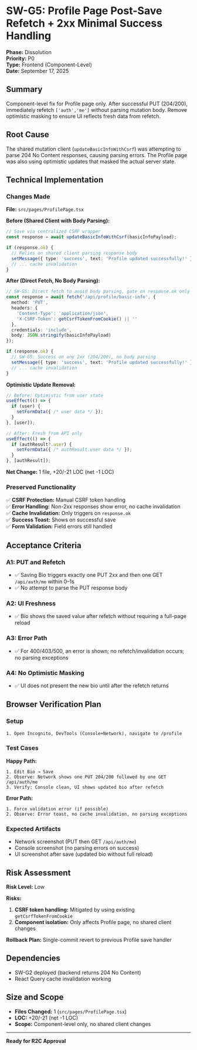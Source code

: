 # SW-G5: Profile Page Post-Save Refetch + 2xx Minimal Success Handling

**Phase:** Dissolution  
**Priority:** P0  
**Type:** Frontend (Component-Level)  
**Date:** September 17, 2025

## Summary

Component-level fix for Profile page only. After successful PUT (204/200), immediately refetch `['auth','me']` without parsing mutation body. Remove optimistic masking to ensure UI reflects fresh data from refetch.

## Root Cause

The shared mutation client (`updateBasicInfoWithCsrf`) was attempting to parse 204 No Content responses, causing parsing errors. The Profile page was also using optimistic updates that masked the actual server state.

## Technical Implementation

### Changes Made

**File:** `src/pages/ProfilePage.tsx`

**Before (Shared Client with Body Parsing):**
```typescript
// Save via centralized CSRF wrapper
const response = await updateBasicInfoWithCsrf(basicInfoPayload);

if (response.ok) {
  // Relies on shared client parsing response body
  setMessage({ type: 'success', text: 'Profile updated successfully!' });
  // ... cache invalidation
}
```

**After (Direct Fetch, No Body Parsing):**
```typescript
// SW-G5: Direct fetch to avoid body parsing, gate on response.ok only
const response = await fetch('/api/profile/basic-info', {
  method: 'PUT',
  headers: {
    'Content-Type': 'application/json',
    'X-CSRF-Token': getCsrfTokenFromCookie() || ''
  },
  credentials: 'include',
  body: JSON.stringify(basicInfoPayload)
});

if (response.ok) {
  // SW-G5: Success on any 2xx (204/200), no body parsing
  setMessage({ type: 'success', text: 'Profile updated successfully!' });
  // ... cache invalidation
}
```

**Optimistic Update Removal:**
```typescript
// Before: Optimistic from user state
useEffect(() => {
  if (user) {
    setFormData({ /* user data */ });
  }
}, [user]);

// After: Fresh from API only
useEffect(() => {
  if (authResult?.user) {
    setFormData({ /* authResult.user data */ });
  }
}, [authResult]);
```

**Net Change:** 1 file, +20/-21 LOC (net -1 LOC)

### Preserved Functionality

✅ **CSRF Protection:** Manual CSRF token handling  
✅ **Error Handling:** Non-2xx responses show error, no cache invalidation  
✅ **Cache Invalidation:** Only triggers on `response.ok`  
✅ **Success Toast:** Shows on successful save  
✅ **Form Validation:** Field errors still handled  

## Acceptance Criteria

### A1: PUT and Refetch
- ✅ Saving Bio triggers exactly one PUT 2xx and then one GET `/api/auth/me` within 0–1s
- ✅ No attempt to parse the PUT response body

### A2: UI Freshness  
- ✅ Bio shows the saved value after refetch without requiring a full-page reload

### A3: Error Path
- ✅ For 400/403/500, an error is shown; no refetch/invalidation occurs; no parsing exceptions

### A4: No Optimistic Masking
- ✅ UI does not present the new bio until after the refetch returns

## Browser Verification Plan

### Setup
```
1. Open Incognito, DevTools (Console+Network), navigate to /profile
```

### Test Cases

**Happy Path:**
```
1. Edit Bio → Save
2. Observe: Network shows one PUT 204/200 followed by one GET /api/auth/me
3. Verify: Console clean, UI shows updated bio after refetch
```

**Error Path:**
```
1. Force validation error (if possible)
2. Observe: Error toast, no cache invalidation, no parsing exceptions
```

### Expected Artifacts
- Network screenshot (PUT then GET `/api/auth/me`)
- Console screenshot (no parsing errors on success)  
- UI screenshot after save (updated bio without full reload)

## Risk Assessment

**Risk Level:** Low

**Risks:**
1. **CSRF token handling:** Mitigated by using existing `getCsrfTokenFromCookie`
2. **Component isolation:** Only affects Profile page, no shared client changes

**Rollback Plan:** Single-commit revert to previous Profile save handler

## Dependencies

- SW-G2 deployed (backend returns 204 No Content)
- React Query cache invalidation working

## Size and Scope

- **Files Changed:** 1 (`src/pages/ProfilePage.tsx`)
- **LOC:** +20/-21 (net -1 LOC)
- **Scope:** Component-level only, no shared client changes

---

**Ready for R2C Approval**
